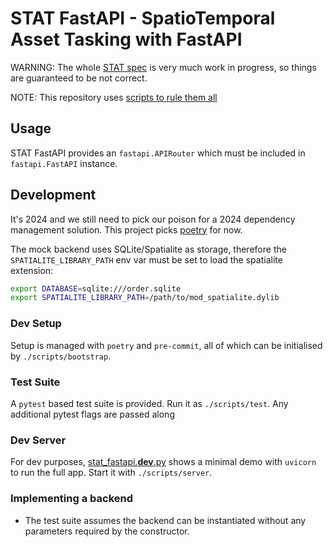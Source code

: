 # STAT FastAPI - SpatioTemporal Asset Tasking with FastAPI

WARNING: The whole [STAT spec](https://github.com/stapi-spec/stapi-spec) is very much work in progress, so things are
guaranteed to be not correct.

NOTE: This repository uses [scripts to rule them all](https://github.com/github/scripts-to-rule-them-all)

## Usage

STAT FastAPI provides an `fastapi.APIRouter` which must be included in
`fastapi.FastAPI` instance.

## Development

It's 2024 and we still need to pick our poison for a 2024 dependency management
solution. This project picks [poetry][poetry] for now.

The mock backend uses SQLite/Spatialite as storage, therefore the
`SPATIALITE_LIBRARY_PATH` env var must be set to load the spatialite extension:

```bash
export DATABASE=sqlite:///order.sqlite
export SPATIALITE_LIBRARY_PATH=/path/to/mod_spatialite.dylib
```

### Dev Setup

Setup is managed with `poetry` and `pre-commit`, all of which can be initialised
by `./scripts/bootstrap`.

### Test Suite

A `pytest` based test suite is provided. Run it as `./scripts/test`. Any additional
pytest flags are passed along

### Dev Server

For dev purposes, [stat_fastapi.**dev**.py](./stat_fastapi/__dev__.py) shows
a minimal demo with `uvicorn` to run the full app. Start it with `./scripts/server`.

### Implementing a backend

- The test suite assumes the backend can be instantiated without any parameters
  required by the constructor.

[poetry]: https://python-poetry.org/
